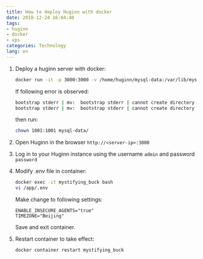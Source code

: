 ```yaml
---
title: How to deploy Huginn with docker
date: 2018-12-24 16:04:40
tags:
- huginn
- docker
- vps
categories: Technology
lang: en
---
```


1. Deploy a huginn server with docker:

    ``` bash
    docker run -it -p 3000:3000 -v /home/huginn/mysql-data:/var/lib/mysql huginn/huginn
    ```
    If following error is observed:
    ``` bash
    bootstrap stderr | mv:  bootstrap stderr | cannot create directory ‘/var/lib/mysql/mysql’ bootstrap stderr | : Permission denied bootstrap stderr |
    bootstrap stderr | mv:  bootstrap stderr | cannot create directory ‘/var/lib/mysql/performance_schema’ bootstrap stderr | : Permission denied bootstrap stderr |
    ```
    then run:
    ``` bash
    chown 1001:1001 mysql-data/
    ```

2. Open Huginn in the browser `http://<server-ip>:3000`

3. Log in to your Huginn instance using the username  `admin`  and password `password`

4. Modify .env file in container:
    ``` bash
    docker exec -it mystifying_buck bash
    vi /app/.env
    ```
    Make change to following settings:
    ```
    ENABLE_INSECURE_AGENTS="true"
    TIMEZONE="Beijing"
    ```
    Save and exit container.
5. Restart container to take effect:
    ``` bash
    docker container restart mystifying_buck
    ```